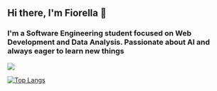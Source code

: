 ## Hi there, I'm Fiorella 👋
### I'm a Software Engineering student focused on Web Development and Data Analysis. Passionate about AI and always eager to learn new things
<picture>
  <source
    srcset="https://github-readme-stats.vercel.app/api?username=Fio0407&show_icons=true&bg_color=ffddf4&title_color=e91e63&text_color=880e4f&icon_color=e91e63&border_color=880e4f&border_radius=8"
    media="(prefers-color-scheme: dark)"
  />
  <source
    srcset="https://github-readme-stats.vercel.app/api?username=Fio0407&show_icons=true&bg_color=ffddf4&title_color=e91e63&text_color=880e4f&icon_color=e91e63&border_color=880e4f&border_radius=8"
    media="(prefers-color-scheme: light), (prefers-color-scheme: no-preference)"
  />
  <img src="https://github-readme-stats.vercel.app/api?username=Fio0407&show_icons=true&bg_color=ffddf4&title_color=e91e63&text_color=880e4f&icon_color=e91e63&border_color=880e4f&border_radius=8" />
</picture>

[![Top Langs](https://github-readme-stats.vercel.app/api/top-langs/?username=Fio0407)](https://github.com/Fio0407/github-readme-stats)

